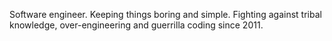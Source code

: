 Software engineer. Keeping things boring and simple. Fighting against tribal knowledge, over-engineering and guerrilla coding since 2011.
